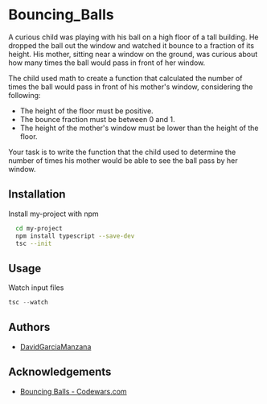 
# Bouncing_Balls


A curious child was playing with his ball on a high floor of a tall building. He dropped the ball out the window and watched it bounce to a fraction of its height. His mother, sitting near a window on the ground, was curious about how many times the ball would pass in front of her window.

The child used math to create a function that calculated the number of times the ball would pass in front of his mother's window, considering the following:

 - The height of the floor must be positive.
 - The bounce fraction must be between 0 and 1.
 - The height of the mother's window must be lower than the height of the floor.

 Your task is to write the function that the child used to determine the number of times his mother would be able to see the ball pass by her window.
## Installation

Install my-project with npm

```bash
  cd my-project
  npm install typescript --save-dev
  tsc --init
```


    
## Usage
Watch input files
```javascript
tsc --watch
```


## Authors

- [DavidGarciaManzana](https://github.com/DavidGarciaManzana)


## Acknowledgements

 - [Bouncing Balls - Codewars.com](https://www.codewars.com/kata/5544c7a5cb454edb3c000047/typescript)

